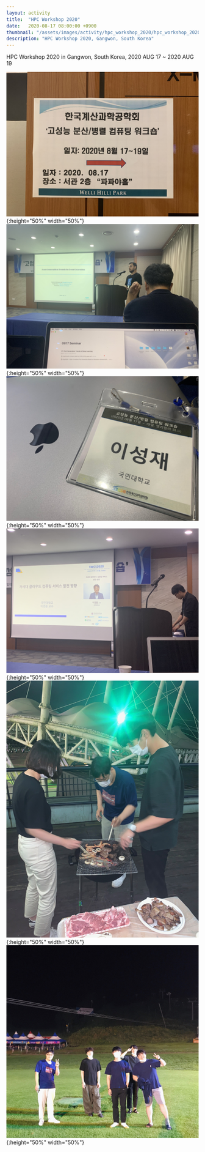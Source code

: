 ```yaml
---
layout: activity
title:  "HPC Workshop 2020"
date:   2020-08-17 08:00:00 +0900
thumbnail: "/assets/images/activity/hpc_workshop_2020/hpc_workshop_2020_thumbnail.jpg"
description: "HPC Workshop 2020, Gangwon, South Korea"
---
```

HPC Workshop 2020 in Gangwon, South Korea, 2020 AUG 17 ~ 2020 AUG 19

![](/assets/images/activity/hpc_workshop_2020/hpc_workshop_2020_01.jpg){:height="50%" width="50%"}
![](/assets/images/activity/hpc_workshop_2020/hpc_workshop_2020_02.jpg){:height="50%" width="50%"}
![](/assets/images/activity/hpc_workshop_2020/hpc_workshop_2020_03.jpg){:height="50%" width="50%"}
![](/assets/images/activity/hpc_workshop_2020/hpc_workshop_2020_04.jpg){:height="50%" width="50%"}
![](/assets/images/activity/hpc_workshop_2020/hpc_workshop_2020_05.jpg){:height="50%" width="50%"}
![](/assets/images/activity/hpc_workshop_2020/hpc_workshop_2020_06.jpg){:height="50%" width="50%"}
